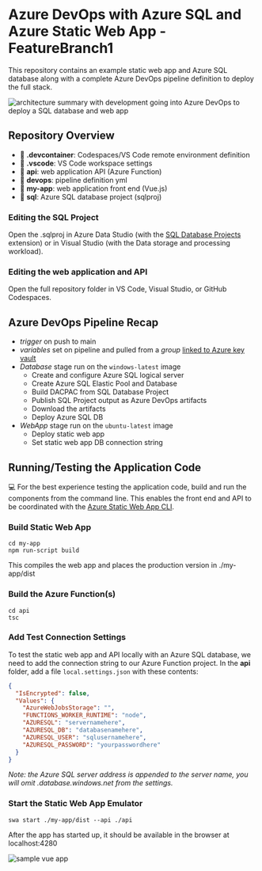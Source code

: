 # Azure DevOps with Azure SQL and Azure Static Web App - FeatureBranch1
This repository contains an example static web app and Azure SQL database along with a complete Azure DevOps pipeline definition to deploy the full stack.

![architecture summary with development going into Azure DevOps to deploy a SQL database and web app](./demo-scenario.png)

## Repository Overview
- 📁 **.devcontainer**: Codespaces/VS Code remote environment definition
- 📁 **.vscode**: VS Code workspace settings
- 📁 **api**: web application API (Azure Function)
- 📁 **devops**: pipeline definition yml
- 📁 **my-app**: web application front end (Vue.js)
- 📁 **sql**: Azure SQL database project (sqlproj)

### Editing the SQL Project
Open the .sqlproj in Azure Data Studio (with the [SQL Database Projects](https://aka.ms/azuredatastudio-sqlprojects) extension) or in Visual Studio (with the Data storage and processing workload).

### Editing the web application and API
Open the full repository folder in VS Code, Visual Studio, or GitHub Codespaces.

## Azure DevOps Pipeline Recap
- *trigger* on push to main
- *variables* set on pipeline and pulled from a *group* [linked to Azure key vault](https://docs.microsoft.com/azure/devops/pipelines/library/variable-groups#link-secrets-from-an-azure-key-vault)
- *Database* stage run on the `windows-latest` image
    - Create and configure Azure SQL logical server
    - Create Azure SQL Elastic Pool and Database
    - Build DACPAC from SQL Database Project
    - Publish SQL Project output as Azure DevOps artifacts
    - Download the artifacts
    - Deploy Azure SQL DB
- *WebApp* stage run on the `ubuntu-latest` image
    - Deploy static web app
    - Set static web app DB connection string

## Running/Testing the Application Code
💻 For the best experience testing the application code, build and run the components from the command line.  This enables the front end and API to be coordinated with the [Azure Static Web App CLI](https://github.com/Azure/static-web-apps-cli).

### Build Static Web App
```
cd my-app
npm run-script build
```
This compiles the web app and places the production version in ./my-app/dist

### Build the Azure Function(s)
```
cd api
tsc
```

### Add Test Connection Settings
To test the static web app and API locally with an Azure SQL database, we need to add the connection string to our Azure Function project.  In the **api** folder, add a file `local.settings.json` with these contents:
```json
{
  "IsEncrypted": false,
  "Values": {
    "AzureWebJobsStorage": "",
    "FUNCTIONS_WORKER_RUNTIME": "node",
    "AZURESQL": "servernamehere",
    "AZURESQL_DB": "databasenamehere",
    "AZURESQL_USER": "sqlusernamehere",
    "AZURESQL_PASSWORD": "yourpasswordhere"
  }
}
```
*Note: the Azure SQL server address is appended to the server name, you will omit .database.windows.net from the settings.*

### Start the Static Web App Emulator
`swa start ./my-app/dist --api ./api`

After the app has started up, it should be available in the browser at localhost:4280

![sample vue app](./sample-vue-app.png)

